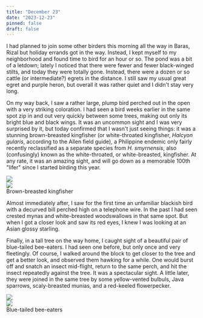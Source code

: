 ```yaml
---
title: "December 23"
date: "2023-12-23"
pinned: false
draft: false
---
```


I had planned to join some other birders this morning all the way in Baras, Rizal but holiday errands got in the way. Instead, I kept myself to my neighborhood and found time to bird for an hour or so. The pond was a bit of a letdown; lately I noticed that there were fewer and fewer black-winged stilts, and today they were totally gone. Instead, there were a dozen or so cattle (or intermediate?) egrets in the distance. I still saw my usual great egret and purple heron, but overall it was rather quiet and I didn't stay very long.

On my way back, I saw a rather large, plump bird perched out in the open with a very striking coloration. I had seen a bird weeks earlier in the same spot zip in and out very quickly between some trees, making out only its bright blue and black wings. It was an uncommon sight and I was very surprised by it, but today confirmed that I wasn't just seeing things: it was a stunning brown-breasted kingfisher (or white-throated kingfisher, _Halcyon gularis_, according to the Allen field guide), a Philippine endemic only fairly recently reclassified as a separate species from _H. smyrnensis_, also (confusingly) known as the white-throated, or white-breasted, kingfisher. At any rate, it was an amazing sight, and will go down as a memorable 100th "lifer" since I started birding this year.

<div class="my-4">
  <div class="row">
    <div class="col-md-6">
      <img src="https://pbs.twimg.com/media/GB_eeGfakAAQtpp?format=jpg&name=large">
    </div>
    <div class="col-md-6">
      <img src="https://pbs.twimg.com/media/GB_eeGdbMAAfWC_?format=jpg&name=large">
    </div>
  </div>
  <figcaption>Brown-breasted kingfisher</figcaption>
</div>

Almost immediately after, I saw for the first time an unfamiliar blackish bird with a decurved bill perched high on a telephone wire. In the past I had seen crested mynas and white-breasted woodswallows in that same spot. But when I got a closer look and saw its red eyes, I knew I was looking at an Asian glossy starling.

Finally, in a tall tree on the way home, I caught sight of a beautiful pair of blue-tailed bee-eaters. I had seen one before, but only once and very fleetingly. Of course, I walked around the block to get closer to the tree and get a better look, and observed them hawking for a while. One would burst off and snatch an insect mid-flight, return to the same perch, and hit the insect repeatedly against the tree. It was a spectacular sight. A little later, they were joined in the same tree by some yellow-vented bulbuls, Java sparrows, scaly-breasted munias, and a red-keeled flowerpecker.

<div class="my-4">
  <div class="row">
    <div class="col-md-6">
      <img src="https://pbs.twimg.com/media/GCBpJaTawAA6350?format=jpg&name=large">
    </div>
    <div class="col-md-6">
      <img src="https://pbs.twimg.com/media/GCBpJaPbsAA-5Dc?format=jpg&name=large">
    </div>
  </div>
  <figcaption>Blue-tailed bee-eaters</figcaption>
</div>
